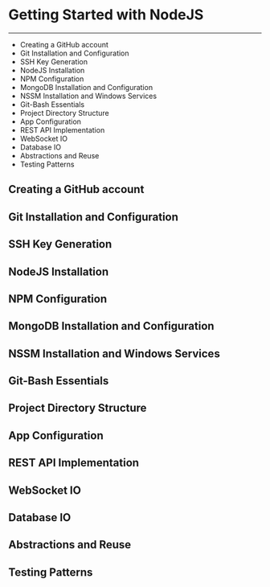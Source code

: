 # Getting Started with NodeJS
---

- Creating a GitHub account
- Git Installation and Configuration
- SSH Key Generation
- NodeJS Installation
- NPM Configuration
- MongoDB Installation and Configuration
- NSSM Installation and Windows Services
- Git-Bash Essentials
- Project Directory Structure
- App Configuration
- REST API Implementation
- WebSocket IO
- Database IO
- Abstractions and Reuse
- Testing Patterns

## Creating a GitHub account
## Git Installation and Configuration
## SSH Key Generation
## NodeJS Installation
## NPM Configuration
## MongoDB Installation and Configuration
## NSSM Installation and Windows Services
## Git-Bash Essentials
## Project Directory Structure
## App Configuration
## REST API Implementation
## WebSocket IO
## Database IO
## Abstractions and Reuse
## Testing Patterns

